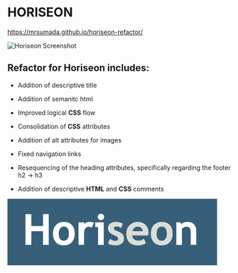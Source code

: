 # HORISEON

https://mrsumada.github.io/horiseon-refactor/

<img width="1048" alt="Horiseon Screenshot" src="assets/images/horiseon-screenshot">

## Refactor for Horiseon includes: 

  - Addition of descriptive title
  
  - Addition of semanitc html
  
  - Improved logical **CSS** flow
  
  - Consolidation of **CSS** attributes
  
  - Addition of alt attributes for images
  
  - Fixed navigation links
  
  - Resequencing of the heading attributes, specifically regarding the footer h2 -> h3
  
  - Addition of descriptive **HTML** and **CSS** comments

  ![Horiseon logo](./assets/images/horiseon-logo.png)
